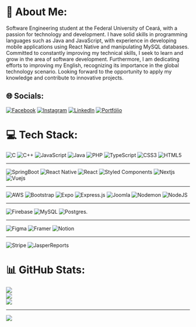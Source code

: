 # 💫 About Me:
Software Engineering student at the Federal University of Ceará, with a passion for technology and development. I have solid skills in programming languages such as Java and JavaScript, with experience in developing mobile applications using React Native and manipulating MySQL databases. Committed to constantly improving my technical skills, I seek to learn and grow in the area of software development. Furthermore, I am dedicating efforts to improving my English, recognizing its importance in the global technology scenario. Looking forward to the opportunity to apply my knowledge and contribute to innovative projects.


## 🌐 Socials:
[![Facebook](https://img.shields.io/badge/Facebook-%231877F2.svg?logo=Facebook&logoColor=white)](https://facebook.com/https://www.facebook.com/savio.carvalhosoares/) [![Instagram](https://img.shields.io/badge/Instagram-%23E4405F.svg?logo=Instagram&logoColor=white)](https://instagram.com/https://www.instagram.com/saviosoaresc/) [![LinkedIn](https://img.shields.io/badge/LinkedIn-%230077B5.svg?logo=linkedin&logoColor=white)](https://linkedin.com/in/https://www.linkedin.com/in/saviosoaresc) [![Portfólio](https://img.shields.io/badge/Portf%C3%B3lio-000000?style=for-the-badge&logo=About.me&logoColor=white)](https://saviosoaresufc.github.io/meu-portfolio/)

# 💻 Tech Stack:
![C](https://img.shields.io/badge/c-%2300599C.svg?style=for-the-badge&logo=c&logoColor=white) ![C++](https://img.shields.io/badge/c++-%2300599C.svg?style=for-the-badge&logo=c%2B%2B&logoColor=white) ![JavaScript](https://img.shields.io/badge/javascript-%23323330.svg?style=for-the-badge&logo=javascript&logoColor=%23F7DF1E) ![Java](https://img.shields.io/badge/java-%23ED8B00.svg?style=for-the-badge&logo=openjdk&logoColor=white) ![PHP](https://img.shields.io/badge/php-%23777BB4.svg?style=for-the-badge&logo=php&logoColor=white) ![TypeScript](https://img.shields.io/badge/typescript-%23007ACC.svg?style=for-the-badge&logo=typescript&logoColor=white) ![CSS3](https://img.shields.io/badge/css3-%231572B6.svg?style=for-the-badge&logo=css3&logoColor=white) ![HTML5](https://img.shields.io/badge/html5-%23E34F26.svg?style=for-the-badge&logo=html5&logoColor=white) 
***
![SpringBoot](https://img.shields.io/badge/Spring%20Boot-6DB33F?style=for-the-badge&logo=spring-boot&logoColor=white) ![React Native](https://img.shields.io/badge/react_native-%2320232a.svg?style=for-the-badge&logo=react&logoColor=%2361DAFB) ![React](https://img.shields.io/badge/react-%2320232a.svg?style=for-the-badge&logo=react&logoColor=%2361DAFB) ![Styled Components](https://img.shields.io/badge/styled_components-%23323330.svg?style=for-the-badge&logo=styled-components&logoColor=%23F7DF1E) ![Nextjs](https://img.shields.io/badge/Next.js-black?style=for-the-badge&logo=next.js&logoColor=white) ![Vuejs](https://img.shields.io/badge/Vue.js-35495E?style=for-the-badge&logo=vuedotjs&logoColor=4FC08D)
***
![AWS](https://img.shields.io/badge/AWS-%23FF9900.svg?style=for-the-badge&logo=amazon-aws&logoColor=white) ![Bootstrap](https://img.shields.io/badge/bootstrap-%238511FA.svg?style=for-the-badge&logo=bootstrap&logoColor=white) ![Expo](https://img.shields.io/badge/expo-1C1E24?style=for-the-badge&logo=expo&logoColor=#D04A37) ![Express.js](https://img.shields.io/badge/express.js-%23404d59.svg?style=for-the-badge&logo=express&logoColor=%2361DAFB) ![Joomla](https://img.shields.io/badge/joomla-%235091CD.svg?style=for-the-badge&logo=joomla&logoColor=white) ![Nodemon](https://img.shields.io/badge/NODEMON-%23323330.svg?style=for-the-badge&logo=nodemon&logoColor=%BBDEAD) ![NodeJS](https://img.shields.io/badge/node.js-6DA55F?style=for-the-badge&logo=node.js&logoColor=white)
***
![Firebase](https://img.shields.io/badge/Firebase-039BE5?style=for-the-badge&logo=Firebase&logoColor=white) ![MySQL](https://img.shields.io/badge/mysql-%2300000f.svg?style=for-the-badge&logo=mysql&logoColor=white) ![Postgres](https://img.shields.io/badge/postgres-%23316192.svg?style=for-the-badge&logo=postgresql&logoColor=white).
***
![Figma](https://img.shields.io/badge/figma-%23F24E1E.svg?style=for-the-badge&logo=figma&logoColor=white) ![Framer](https://img.shields.io/badge/Framer-black?style=for-the-badge&logo=framer&logoColor=blue) ![Notion](https://img.shields.io/badge/Notion-%23000000.svg?style=for-the-badge&logo=notion&logoColor=white)
***
![Stripe](https://img.shields.io/badge/Stripe-626CD9?style=for-the-badge&logo=stripe&logoColor=white) ![JasperReports](https://img.shields.io/badge/JasperReports-A20000?style=for-the-badge&logo=jaspersoft&logoColor=white)

# 📊 GitHub Stats:
![](https://github-readme-stats.vercel.app/api?username=saviosoaresUFC&theme=vision-friendly-dark&hide_border=false&include_all_commits=false&count_private=false)<br/>
![](https://github-readme-streak-stats.herokuapp.com/?user=saviosoaresUFC&theme=vision-friendly-dark&hide_border=false)<br/>
![](https://github-readme-stats.vercel.app/api/top-langs/?username=saviosoaresUFC&theme=vision-friendly-dark&hide_border=false&include_all_commits=false&count_private=false&layout=compact)

---
[![](https://visitcount.itsvg.in/api?id=saviosoaresUFC&icon=0&color=0)](https://visitcount.itsvg.in)

<!-- Proudly created with GPRM ( https://gprm.itsvg.in ) -->
